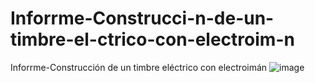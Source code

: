 # Inforrme-Construcci-n-de-un-timbre-el-ctrico-con-electroim-n
Inforrme-Construcción de un timbre eléctrico con electroimán
![image](https://user-images.githubusercontent.com/93946423/156944632-1c2b7f1b-d996-417e-b140-e1205d3dc8af.png)
